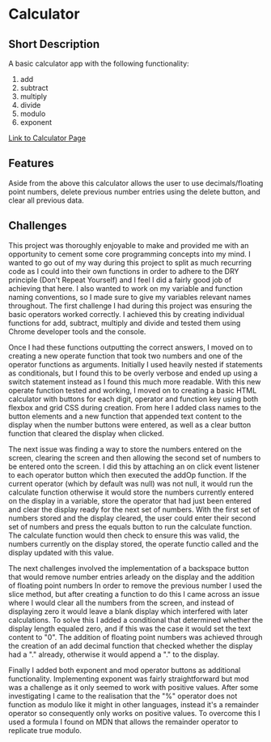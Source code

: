 # Calculator

## Short Description

A basic calculator app with the following functionality:

1. add
2. subtract
3. multiply
4. divide
5. modulo
6. exponent

[Link to Calculator Page](https://apwaite.github.io/calculator/)

## Features

Aside from the above this calculator allows the user to use decimals/floating point numbers, delete previous number entries using the delete button, and clear all previous data.

## Challenges

This project was thoroughly enjoyable to make and provided me with an opportunity to cement some core programming concepts into my mind. I wanted to go out of my way during this project to split as much recurring code as I could into their own functions in order to adhere to the DRY principle (Don't Repeat Yourself) and I feel I did a fairly good job of achieving that here. I also wanted to work on my variable and function naming conventions, so I made sure to give my variables relevant names throughout. The first challenge I had during this project was ensuring the basic operators worked correctly. I achieved this by creating individual functions for add, subtract, multiply and divide and tested them using Chrome developer tools and the console.

Once I had these functions outputting the correct answers, I moved on to creating a new operate function that took two numbers and one of the operator functions as arguments. Initially I used heavily nested if statements as conditionals, but I found this to be overly verbose and ended up using a switch statement instead as I found this much more readable. With this new operate function tested and working, I moved on to creating a basic HTML calculator with buttons for each digit, operator and function key using both flexbox and grid CSS during creation. From here I added class names to the button elements and a new function that appended text content to the display when the number buttons were entered, as well as a clear button function that cleared the display when clicked.

The next issue was finding a way to store the numbers entered on the screen, clearing the screen and then allowing the second set of numbers to be entered onto the screen. I did this by attaching an on click event listener to each operator button which then executed the addOp function. If the current operator (which by default was null) was not null, it would run the calculate function otherwise it would store the numbers currently entered on the display in a variable, store the operator that had just been entered and clear the display ready for the next set of numbers. With the first set of numbers stored and the display cleared, the user could enter their second set of numbers and press the equals button to run the calculate function. The calculate function would then check to ensure this was valid, the numbers currently on the display stored, the operate functio called and the display updated with this value.

The next challenges involved the implementation of a backspace button that would remove number entries arleady on the display and the addition of floating point numbers In order to remove the previous number I used the slice method, but after creating a function to do this I came across an issue where I would clear all the numbers from the screen, and instead of displaying zero it would leave a blank display which interfered with later calculations. To solve this I added a conditional that determined whether the display length equaled zero, and if this was the case it would set the text content to "0". The addition of floating point numbers was achieved through the creation of an add decimal function that checked whether the display had a "." already, otherwise it would append a "." to the display.

Finally I added both exponent and mod operator buttons as additional functionality. Implementing exponent was fairly straightforward but mod was a challenge as it only seemed to work with positive values. After some investigating I came to the realisation that the "%" operator does not function as modulo like it might in other languages, instead it's a remainder operator so consequently only works on positive values. To overcome this I used a formula I found on MDN that allows the remainder operator to replicate true modulo.
